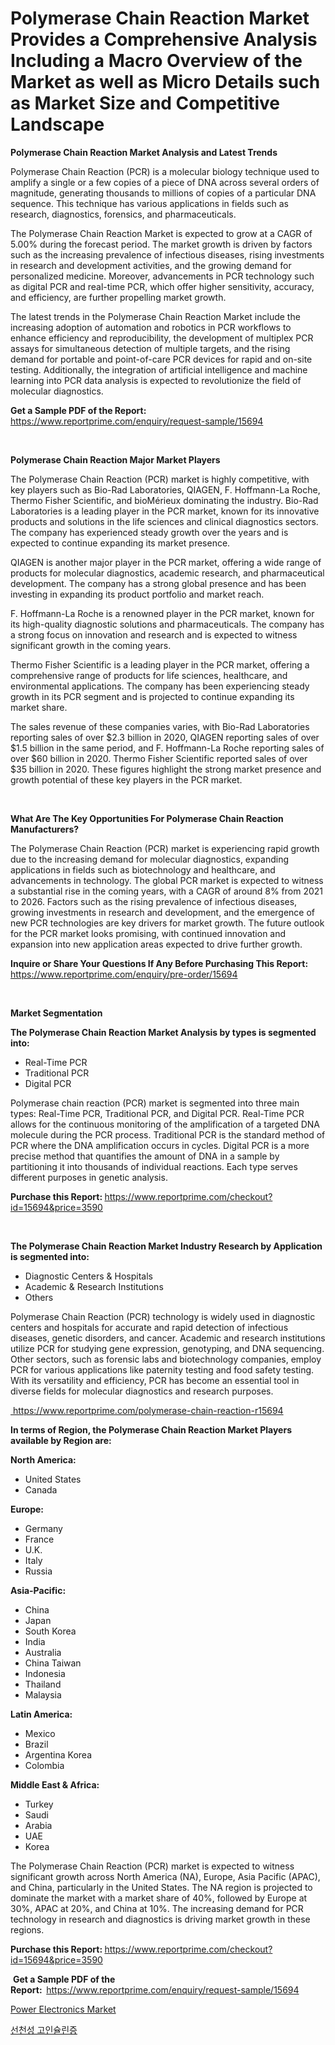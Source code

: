 <p><h1>Polymerase Chain Reaction Market Provides a Comprehensive Analysis Including a Macro Overview of the Market as well as Micro Details such as Market Size and Competitive Landscape</h1></p><p><strong>Polymerase Chain Reaction Market Analysis and Latest Trends</strong></p>
<p><p>Polymerase Chain Reaction (PCR) is a molecular biology technique used to amplify a single or a few copies of a piece of DNA across several orders of magnitude, generating thousands to millions of copies of a particular DNA sequence. This technique has various applications in fields such as research, diagnostics, forensics, and pharmaceuticals.</p><p>The Polymerase Chain Reaction Market is expected to grow at a CAGR of 5.00% during the forecast period. The market growth is driven by factors such as the increasing prevalence of infectious diseases, rising investments in research and development activities, and the growing demand for personalized medicine. Moreover, advancements in PCR technology such as digital PCR and real-time PCR, which offer higher sensitivity, accuracy, and efficiency, are further propelling market growth.</p><p>The latest trends in the Polymerase Chain Reaction Market include the increasing adoption of automation and robotics in PCR workflows to enhance efficiency and reproducibility, the development of multiplex PCR assays for simultaneous detection of multiple targets, and the rising demand for portable and point-of-care PCR devices for rapid and on-site testing. Additionally, the integration of artificial intelligence and machine learning into PCR data analysis is expected to revolutionize the field of molecular diagnostics.</p></p>
<p><strong>Get a Sample PDF of the Report:&nbsp;</strong> <a href="https://www.reportprime.com/enquiry/request-sample/15694">https://www.reportprime.com/enquiry/request-sample/15694</a></p>
<p>&nbsp;</p>
<p><strong>Polymerase Chain Reaction Major Market Players</strong></p>
<p><p>The Polymerase Chain Reaction (PCR) market is highly competitive, with key players such as Bio-Rad Laboratories, QIAGEN, F. Hoffmann-La Roche, Thermo Fisher Scientific, and bioMérieux dominating the industry. Bio-Rad Laboratories is a leading player in the PCR market, known for its innovative products and solutions in the life sciences and clinical diagnostics sectors. The company has experienced steady growth over the years and is expected to continue expanding its market presence.</p><p>QIAGEN is another major player in the PCR market, offering a wide range of products for molecular diagnostics, academic research, and pharmaceutical development. The company has a strong global presence and has been investing in expanding its product portfolio and market reach.</p><p>F. Hoffmann-La Roche is a renowned player in the PCR market, known for its high-quality diagnostic solutions and pharmaceuticals. The company has a strong focus on innovation and research and is expected to witness significant growth in the coming years.</p><p>Thermo Fisher Scientific is a leading player in the PCR market, offering a comprehensive range of products for life sciences, healthcare, and environmental applications. The company has been experiencing steady growth in its PCR segment and is projected to continue expanding its market share.</p><p>The sales revenue of these companies varies, with Bio-Rad Laboratories reporting sales of over $2.3 billion in 2020, QIAGEN reporting sales of over $1.5 billion in the same period, and F. Hoffmann-La Roche reporting sales of over $60 billion in 2020. Thermo Fisher Scientific reported sales of over $35 billion in 2020. These figures highlight the strong market presence and growth potential of these key players in the PCR market.</p></p>
<p>&nbsp;</p>
<p><strong>What Are The Key Opportunities For Polymerase Chain Reaction Manufacturers?</strong></p>
<p><p>The Polymerase Chain Reaction (PCR) market is experiencing rapid growth due to the increasing demand for molecular diagnostics, expanding applications in fields such as biotechnology and healthcare, and advancements in technology. The global PCR market is expected to witness a substantial rise in the coming years, with a CAGR of around 8% from 2021 to 2026. Factors such as the rising prevalence of infectious diseases, growing investments in research and development, and the emergence of new PCR technologies are key drivers for market growth. The future outlook for the PCR market looks promising, with continued innovation and expansion into new application areas expected to drive further growth.</p></p>
<p><strong>Inquire or Share Your Questions If Any Before Purchasing This Report:</strong> <a href="https://www.reportprime.com/enquiry/pre-order/15694">https://www.reportprime.com/enquiry/pre-order/15694</a></p>
<p>&nbsp;</p>
<p><strong>Market Segmentation</strong></p>
<p><strong>The Polymerase Chain Reaction Market Analysis by types is segmented into:</strong></p>
<p><ul><li>Real-Time PCR</li><li>Traditional PCR</li><li>Digital PCR</li></ul></p>
<p><p>Polymerase chain reaction (PCR) market is segmented into three main types: Real-Time PCR, Traditional PCR, and Digital PCR. Real-Time PCR allows for the continuous monitoring of the amplification of a targeted DNA molecule during the PCR process. Traditional PCR is the standard method of PCR where the DNA amplification occurs in cycles. Digital PCR is a more precise method that quantifies the amount of DNA in a sample by partitioning it into thousands of individual reactions. Each type serves different purposes in genetic analysis.</p></p>
<p><strong>Purchase this Report:&nbsp;</strong><a href="https://www.reportprime.com/checkout?id=15694&price=3590">https://www.reportprime.com/checkout?id=15694&price=3590</a></p>
<p>&nbsp;</p>
<p><strong>The Polymerase Chain Reaction Market Industry Research by Application is segmented into:</strong></p>
<p><ul><li>Diagnostic Centers & Hospitals</li><li>Academic & Research Institutions</li><li>Others</li></ul></p>
<p><p>Polymerase Chain Reaction (PCR) technology is widely used in diagnostic centers and hospitals for accurate and rapid detection of infectious diseases, genetic disorders, and cancer. Academic and research institutions utilize PCR for studying gene expression, genotyping, and DNA sequencing. Other sectors, such as forensic labs and biotechnology companies, employ PCR for various applications like paternity testing and food safety testing. With its versatility and efficiency, PCR has become an essential tool in diverse fields for molecular diagnostics and research purposes.</p></p>
<p><a href="https://www.reportprime.com/polymerase-chain-reaction-r15694">&nbsp;https://www.reportprime.com/polymerase-chain-reaction-r15694</a></p>
<p><strong>In terms of Region, the Polymerase Chain Reaction Market Players available by Region are:</strong></p>
<p>
    <p> <strong> North America: </strong>
        <ul>
            <li>United States</li>
            <li>Canada</li>
        </ul>
        </p> 
    <p> <strong> Europe: </strong>
        <ul>
            <li>Germany</li>
            <li>France</li>
            <li>U.K.</li>
            <li>Italy</li>
            <li>Russia</li>
        </ul>
        </p> 
    <p> <strong> Asia-Pacific: </strong>
        <ul>
            <li>China</li>
            <li>Japan</li>
            <li>South Korea</li>
            <li>India</li>
            <li>Australia</li>
            <li>China Taiwan</li>
            <li>Indonesia</li>
            <li>Thailand</li>
            <li>Malaysia</li>
        </ul>
        </p> 
    <p> <strong> Latin America: </strong>
        <ul>
            <li>Mexico</li>
            <li>Brazil</li>
            <li>Argentina Korea</li>
            <li>Colombia</li>
        </ul>
        </p> 
    <p> <strong> Middle East & Africa: </strong>
        <ul>
            <li>Turkey</li>
            <li>Saudi</li>
            <li>Arabia</li>
            <li>UAE</li>
            <li>Korea</li>
        </ul>
    </p>
    </p>
<p><p>The Polymerase Chain Reaction (PCR) market is expected to witness significant growth across North America (NA), Europe, Asia Pacific (APAC), and China, particularly in the United States. The NA region is projected to dominate the market with a market share of 40%, followed by Europe at 30%, APAC at 20%, and China at 10%. The increasing demand for PCR technology in research and diagnostics is driving market growth in these regions.</p></p>
<p><strong>Purchase this Report: </strong><a href="https://www.reportprime.com/checkout?id=15694&price=3590">https://www.reportprime.com/checkout?id=15694&price=3590</a></p>
<p>&nbsp;<strong>Get a Sample PDF of the Report:&nbsp;&nbsp;</strong><a href="https://www.reportprime.com/enquiry/request-sample/15694">https://www.reportprime.com/enquiry/request-sample/15694</a></p>
<p><strong></strong></p>
<p><p><a href="https://github.com/RoccoManning/Market-Research-Report-List-4/blob/main/power-electronics-market.md">Power Electronics Market</a></p><p><a href="https://github.com/lzrvbyqzftro57/Market-Research-Report-List-1/blob/main/779895723654.md">선천성 고인슐린증</a></p></p>